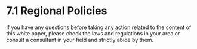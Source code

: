 # 7.1 Regional Policies

If you have any questions before taking any action related to the content of this white paper, please check the laws and regulations in your area or consult a consultant in your field and strictly abide by them.